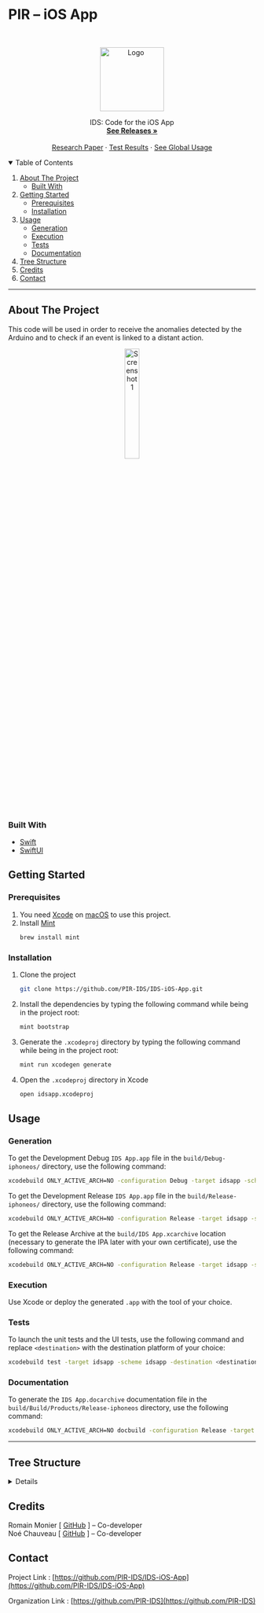# PIR – iOS App

<!-- PROJECT LOGO -->
<br />
<p align="center">
  <a href="https://github.com/PIR-IDS/IDS-iOS-App">
    <img src="https://avatars.githubusercontent.com/u/99486891" alt="Logo" width="130">
  </a>

  <p align="center">
    IDS: Code for the iOS App
    <br />
    <a href="https://github.com/PIR-IDS/IDS-iOS-App/releases"><strong>See Releases »</strong></a>
    <br />
    <br />
    <a href="https://github.com/PIR-IDS/research-paper">Research Paper</a>
    ·
    <a href="https://github.com/PIR-IDS/IDS-iOS-App/actions/workflows/test.yml">Test Results</a>
    ·
    <a href="https://github.com/PIR-IDS/.github/blob/main/profile/README.md#usage">See Global Usage</a>
  </p>

<!-- TABLE OF CONTENTS -->
<details open="open">
  <summary>Table of Contents</summary>
  <ol>
    <li>
      <a href="#about-the-project">About The Project</a>
      <ul>
        <li><a href="#built-with">Built With</a></li>
      </ul>
    </li>
    <li>
      <a href="#getting-started">Getting Started</a>
      <ul>
        <li><a href="#prerequisites">Prerequisites</a></li>
        <li><a href="#installation">Installation</a></li>
      </ul>
    </li>
    <li>
      <a href="#usage">Usage</a>
      <ul>
        <li><a href="#generation">Generation</a></li>
        <li><a href="#execution">Execution</a></li>
        <li><a href="#tests">Tests</a></li>
        <li><a href="#documentation">Documentation</a></li>
      </ul>
    <li><a href="#tree-structure">Tree Structure</a></li>
    <li><a href="#credits">Credits</a></li>
    <li><a href="#contact">Contact</a></li>

  </ol>
</details>

***

<!-- ABOUT THE PROJECT -->
## About The Project

This code will be used in order to receive the anomalies detected by the Arduino and to check if an event is linked to a distant action.

<p align="center">
    <img src="https://user-images.githubusercontent.com/26198903/186628714-39a440dc-d113-4000-bc4f-f91ea50793e5.png" alt="Screenshot1" width="24%">
</p>

### Built With
* [Swift](https://www.swift.org/)
* [SwiftUI](https://developer.apple.com/documentation/swiftui/)

<!-- GETTING STARTED -->
## Getting Started

### Prerequisites

1. You need [Xcode](https://developer.apple.com/xcode/) on [macOS](https://www.apple.com/macos/) to use this project.
2. Install [Mint](https://github.com/yonaskolb/Mint)
    ```sh
    brew install mint
    ```

### Installation

1. Clone the project
   ```sh
   git clone https://github.com/PIR-IDS/IDS-iOS-App.git
   ```
2. Install the dependencies by typing the following command while being in the project root:
   ```sh
   mint bootstrap
   ```
3. Generate the `.xcodeproj` directory by typing the following command while being in the project root:
   ```sh
   mint run xcodegen generate
   ```
4. Open the `.xcodeproj` directory in Xcode
   ```sh
   open idsapp.xcodeproj
   ```


<!-- USAGE EXAMPLES -->
## Usage

### Generation

To get the Development Debug `IDS App.app` file in the `build/Debug-iphoneos/` directory, use the following command:
```sh
xcodebuild ONLY_ACTIVE_ARCH=NO -configuration Debug -target idsapp -scheme idsapp
```

To get the Development Release `IDS App.app` file in the `build/Release-iphoneos/` directory, use the following command:
```sh
xcodebuild ONLY_ACTIVE_ARCH=NO -configuration Release -target idsapp -scheme idsapp
```

To get the Release Archive at the `build/IDS App.xcarchive` location (necessary to generate the IPA later with your own certificate), use the following command:
```sh
xcodebuild ONLY_ACTIVE_ARCH=NO -configuration Release -target idsapp -scheme idsapp -archivePath "build/IDS App.xcarchive" archive
```

### Execution

Use Xcode or deploy the generated `.app` with the tool of your choice.

### Tests

To launch the unit tests and the UI tests, use the following command and replace `<destination>` with the destination platform of your choice:
```sh
xcodebuild test -target idsapp -scheme idsapp -destination <destination>
```

### Documentation

To generate the `IDS App.docarchive` documentation file in the `build/Build/Products/Release-iphoneos` directory, use the following command:
```sh
xcodebuild ONLY_ACTIVE_ARCH=NO docbuild -configuration Release -target idsapp -scheme idsapp -derivedDataPath build
```

***

<!-- TREE STRUCTURE -->
## Tree Structure
<details>

_TODO_

</details>

<!-- CREDITS -->
## Credits

Romain Monier [ [GitHub](https://github.com/rmonier) ] – Co-developer
<br>
Noé Chauveau [ [GitHub](https://github.com/Noecv) ] – Co-developer

<!-- CONTACT -->
## Contact

Project Link : [https://github.com/PIR-IDS/IDS-iOS-App](https://github.com/PIR-IDS/IDS-iOS-App)

Organization Link : [https://github.com/PIR-IDS](https://github.com/PIR-IDS)
